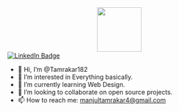 
<div id="header" align="center">
  <img src="https://media.giphy.com/media/M9gbBd9nbDrOTu1Mqx/giphy.gif" width="100"/>
</div>

<div id="badges">
  <a href="https://www.linkedin.com/in/manjul-tamrakar-408362213/">
    <img src="https://img.shields.io/badge/LinkedIn-blue?style=for-the-badge&logo=linkedin&logoColor=white" alt="LinkedIn Badge"/>
  </a>
</div>

<img src="https://komarev.com/ghpvc/?username=Tamrakar182&style=flat-square&color=blue" alt=""/>

- 👋 Hi, I’m @Tamrakar182
- 👀 I’m interested in Everything basically.
- 🌱 I’m currently learning Web Design.
- 💞️ I’m looking to collaborate on open source projects.
- 📫 How to reach me: manjultamrakar4@gmail.com


<!---
Tamrakar182/Tamrakar182 is a ✨ special ✨ repository because its `README.md` (this file) appears on your GitHub profile.
You can click the Preview link to take a look at your changes.
--->
